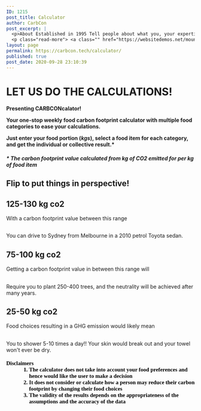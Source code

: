 ```yaml
---
ID: 1215
post_title: Calculator
author: CarbCon
post_excerpt: |
  <p>About Established in 1995 Tell people about what you, your expertise and experience.  Think about what you would want to see on this page if you were looking at an about page.  This is your chance to tell about how you are qualified to serve them.Nulla hendrerit metus et tincidunt tristique. Fusce molestie commodo mauris, &hellip;</p>
  <p class="read-more"> <a class="" href="https://websitedemos.net/mountain/about/"> <span class="screen-reader-text">About</span> Read More &raquo;</a></p>
layout: page
permalink: https://carbcon.tech/calculator/
published: true
post_date: 2020-09-28 23:10:39
---
```

<h1><b>LET US DO THE CALCULATIONS!</b></h1>
<h4>Presenting<b> CARBCONcalator! </b>

Your one-stop weekly food carbon footprint calculator with multiple food categories to ease your calculations.

Just enter your food portion (<i>kgs</i>), select a food item for each category, and get the individual or collective result.*</h4>
<h4><i>* The carbon footprint value calculated from kg of CO2 emitted for per kg of food item</i></h4>
<h2>Flip to put things in perspective!</h2>
<h2>125-130 kg co2</h2>
With a carbon footprint value between this range
<h2></h2>
You can drive to Sydney from Melbourne in a 2010 petrol Toyota sedan.
<h2>75-100 kg co2</h2>
Getting a carbon footprint value in between this range will
<h2></h2>
Require you to plant 250-400 trees, and the neutrality will be achieved after many years.
<h2>25-50 kg co2</h2>
Food choices resulting in a GHG emission would likely mean
<h2></h2>
You to shower 5-10 times a day!! Your skin would break out and your towel won't ever be dry.
<h5>
<p lang="en-US" style="caret-color: rgb(0, 0, 0); color: rgb(0, 0, 0); font-style: normal; white-space: normal; margin: 0in; font-family: Calibri; font-size: 11pt;"><b>Disclaimers</b></p>

<ol type="1" style="caret-color: rgb(0, 0, 0); color: rgb(0, 0, 0); font-style: normal; white-space: normal; margin-left: 0.375in; direction: ltr; unicode-bidi: embed; margin-top: 0in; margin-bottom: 0in; font-family: Calibri; font-size: 11pt;">
 	<li value="1" lang="en-US" style="vertical-align: middle;">The calculator does not take into account your food preferences and hence would like the user to make a decision</li>
 	<li style="vertical-align: middle;">It does not consider or calculate how a person may reduce their carbon footprint by changing their food choices</li>
 	<li style="vertical-align: middle;">The validity of the results depends on the appropriateness of the assumptions and the accuracy of the data</li>
</ol>
</h5>